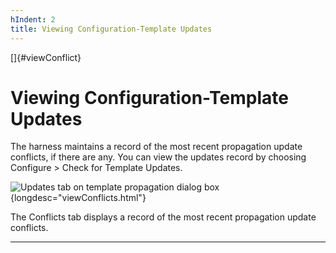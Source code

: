 ```yaml
---
hIndent: 2
title: Viewing Configuration-Template Updates
---
```


[]{#viewConflict}

# Viewing Configuration-Template Updates

The harness maintains a record of the most recent propagation update conflicts, if there are any.
You can view the updates record by choosing Configure \> Check for Template Updates.

![Updates tab on template propagation dialog
box](../../images/JT4TempPropWorks.gif){longdesc="viewConflicts.html"}

The Conflicts tab displays a record of the most recent propagation update conflicts.

----------------------------------------------------------------------------------------------------


